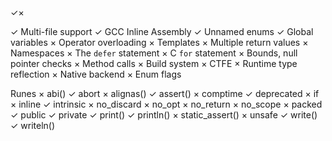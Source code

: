✓×

✓ Multi-file support
✓ GCC Inline Assembly
✓ Unnamed enums
✓ Global variables
× Operator overloading
× Templates
× Multiple return values
× Namespaces
× The `defer` statement
× C `for` statement
× Bounds, null pointer checks
× Method calls
× Build system
× CTFE
× Runtime type reflection
× Native backend
× Enum flags

Runes
× abi()
✓ abort
× alignas()
✓ assert()
× comptime
✓ deprecated
× if
× inline
✓ intrinsic
× no_discard
× no_opt
× no_return
× no_scope
× packed
✓ public
✓ private
✓ print()
✓ println()
× static_assert()
× unsafe
✓ write()
✓ writeln()